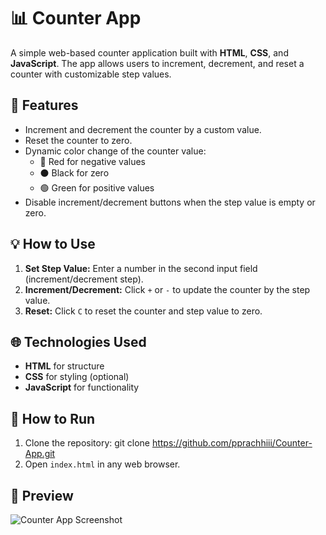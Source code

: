 # 📊 Counter App  
A simple web-based counter application built with **HTML**, **CSS**, and **JavaScript**. The app allows users to increment, decrement, and reset a counter with customizable step values.  

## 🚀 Features  
- Increment and decrement the counter by a custom value.  
- Reset the counter to zero.  
- Dynamic color change of the counter value:  
  - 🔴 Red for negative values  
  - ⚫ Black for zero  
  - 🟢 Green for positive values  
- Disable increment/decrement buttons when the step value is empty or zero.  

## 💡 How to Use  
1. **Set Step Value:** Enter a number in the second input field (increment/decrement step).  
2. **Increment/Decrement:** Click `+` or `-` to update the counter by the step value.  
3. **Reset:** Click `C` to reset the counter and step value to zero.  

## 🌐 Technologies Used  
- **HTML** for structure  
- **CSS** for styling (optional)  
- **JavaScript** for functionality  

## 📂 How to Run  
1. Clone the repository:  git clone https://github.com/pprachhiii/Counter-App.git
2. Open `index.html` in any web browser.  

## 📸 Preview  
![Counter App Screenshot](./photos/Screenshot.png)  
